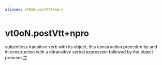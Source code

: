 ```yaml
---
aliases: vt0oN.postVtt+npro
---
```

# vt0oN.postVtt+npro

subjectless transitive verb with its object, this construction preceded by and in construction with a ditransitive verbal expression followed by the object pronoun 之